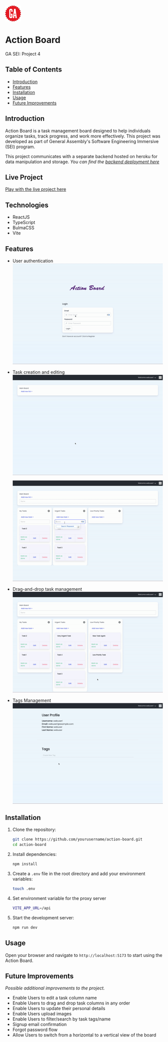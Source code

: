 ![GA Logo](readme-assets/GA-logo.png)

# Action Board

GA SEI: Project 4

## Table of Contents

- [Introduction](#introduction)
- [Features](#features)
- [Installation](#installation)
- [Usage](#usage)
- [Future Improvements](#future-improvements)

## Introduction

Action Board is a task management board designed to help individuals organize tasks, track progress, and work more effectively. This project was developed as part of General Assembly's Software Engineering Immersive (SEI) program.

This project communicates with a separate backend hosted on heroku for data manipulation and storage. _You can find the [backend deployment here](https://github.com/ladeoshodi/action-board-api)_

## Live Project

[Play with the live project here](https://action-board.netlify.app)

## Technologies

- ReactJS
- TypeScript
- BulmaCSS
- Vite

## Features

- User authentication
  ![Action Board Login](readme-assets/actionboard-login.gif)

- Task creation and editing
  ![Action Board Task List](readme-assets/actionboard-createtasklist.gif)

  ![Action Board Task](readme-assets/actionboard-createtask.gif)

- Drag-and-drop task management
  ![Action Board Task](readme-assets/actionboard-dnd.gif)

- Tags Management
  ![Action Board Task](readme-assets/actionboard-tags.gif)

## Installation

1. Clone the repository:

   ```sh
   git clone https://github.com/yourusername/action-board.git
   cd action-board
   ```

2. Install dependencies:

   ```sh
   npm install
   ```

3. Create a `.env` file in the root directory and add your environment variables:

   ```sh
   touch .env
   ```

4. Set environment variable for the proxy server

   ```sh
   VITE_APP_URL=/api
   ```

5. Start the development server:
   ```sh
   npm run dev
   ```

## Usage

Open your browser and navigate to `http://localhost:5173` to start using the Action Board.

## Future Improvements

_Possible additional improvements to the project._

- Enable Users to edit a task column name
- Enable Users to drag and drop task columns in any order
- Enable Users to update their personal details
- Enable Users upload images
- Enable Users to filter/search by task tags/name
- Signup email confirmation
- Forgot password flow
- Allow Users to switch from a horizontal to a vertical view of the board
